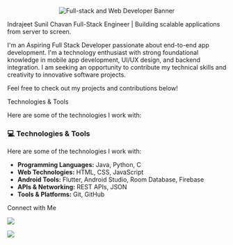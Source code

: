 <p align="center">
  <img src="http://googleusercontent.com/image_generation_content/1" alt="Full-stack and Web Developer Banner">
</p>

Indrajeet Sunil Chavan
Full-Stack Engineer | Building scalable applications from server to screen.

I'm an Aspiring Full Stack Developer passionate about end-to-end app development. I'm a technology enthusiast with strong foundational knowledge in mobile app development, UI/UX design, and backend integration. I am seeking an opportunity to contribute my technical skills and creativity to innovative software projects.

Feel free to check out my projects and contributions below!

Technologies & Tools

Here are some of the technologies I work with:

### 💻 Technologies & Tools

Here are some of the technologies I work with:

* **Programming Languages:** Java, Python, C
* **Web Technologies:** HTML, CSS, JavaScript
* **Android Tools:** Flutter, Android Studio, Room Database, Firebase
* **APIs & Networking:** REST APIs, JSON
* **Tools & Platforms:** Git, GitHub
  
Connect with Me

[<img src="https://img.shields.io/badge/LinkedIn-0077B5?style=for-the-badge&logo=linkedin&logoColor=white">](https://www.linkedin.com/in/indrachavan)

[<img src="https://img.shields.io/badge/Email-D14836?style=for-the-badge&logo=gmail&logoColor=white">](mailto:indrajeetchavan137@gmail.com)
